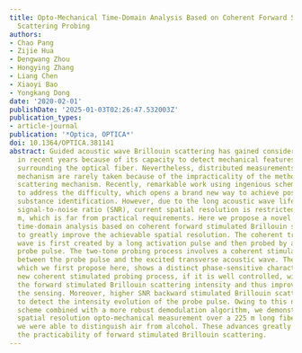 ```yaml
---
title: Opto-Mechanical Time-Domain Analysis Based on Coherent Forward Stimulated Brillouin
  Scattering Probing
authors:
- Chao Pang
- Zijie Hua
- Dengwang Zhou
- Hongying Zhang
- Liang Chen
- Xiaoyi Bao
- Yongkang Dong
date: '2020-02-01'
publishDate: '2025-01-03T02:26:47.532003Z'
publication_types:
- article-journal
publication: '*Optica, OPTICA*'
doi: 10.1364/OPTICA.381141
abstract: Guided acoustic wave Brillouin scattering has gained considerable interest
  in recent years because of its capacity to detect mechanical features of materials
  surrounding the optical fiber. Nevertheless, distributed measurements using this
  mechanism are rarely taken because of the impracticality of the method's forward
  scattering mechanism. Recently, remarkable work using ingenious schemes has managed
  to address the difficulty, which opens a brand new way to achieve position-resolved
  substance identification. However, due to the long acoustic wave lifetime and insufficient
  signal-to-noise ratio (SNR), current spatial resolution is restricted to 15--50
  m, which is far from practical requirements. Here we propose a novel opto-mechanical
  time-domain analysis based on coherent forward stimulated Brillouin scattering probing
  to greatly improve the achievable spatial resolution. The coherent transverse acoustic
  wave is first created by a long activation pulse and then probed by a short two-tone
  probe pulse. The two-tone probing process involves a coherent stimulated interaction
  between the probe pulse and the excited transverse acoustic wave. The interaction,
  which we first propose here, shows a distinct phase-sensitive characteristic. This
  new coherent stimulated probing process, if it is well controlled, will enhance
  the forward stimulated Brillouin scattering intensity and thus improve the SNR of
  the sensing. Moreover, higher SNR backward stimulated Brillouin scattering is used
  to detect the intensity evolution of the probe pulse. Owing to this new sensing
  scheme combined with a more robust demodulation algorithm, we demonstrated a 2 m
  spatial resolution opto-mechanical measurement over a 225 m long fiber in which
  we were able to distinguish air from alcohol. These advances greatly facilitate
  the practicability of forward stimulated Brillouin scattering.
---
```

